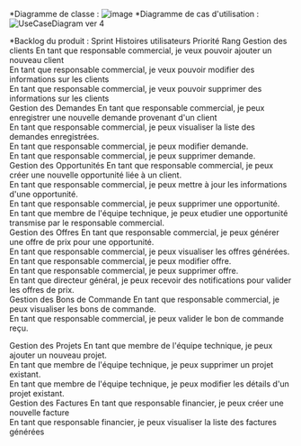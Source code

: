 
*Diagramme de classe :
![image](https://github.com/asmabenboubaker/PFE_Gestion_Opp/assets/36500896/3786e505-e16e-4042-87da-0b377ab9b265)
*Diagramme de cas d'utilisation :
![UseCaseDiagram ver 4](https://github.com/asmabenboubaker/PFE_Gestion_Opp/assets/36500896/5ac24745-0ae1-4598-993b-3fdea2dfd4cd)

*Backlog du produit :
Sprint 	Histoires utilisateurs	Priorité	Rang
Gestion des clients	En tant que responsable commercial, je veux pouvoir ajouter un nouveau client		
	En tant que responsable commercial, je veux pouvoir modifier des informations sur les clients		
	En tant que responsable commercial, je veux pouvoir supprimer des informations sur les clients		
Gestion des Demandes	En tant que responsable commercial, je peux enregistrer une nouvelle demande provenant d'un client 		
	En tant que responsable commercial, je peux visualiser la liste des demandes enregistrées.		
	En tant que responsable commercial, je peux modifier demande.		
	En tant que responsable commercial, je peux supprimer demande.		
Gestion des Opportunités	En tant que responsable commercial, je peux créer une nouvelle opportunité liée à un client.		
	En tant que responsable commercial, je peux mettre à jour les informations d'une opportunité.		
	En tant que responsable commercial, je peux supprimer une opportunité.		
	En tant que membre de l'équipe technique, je peux etudier une opportunité transmise par le responsable commercial.		
Gestion des Offres	En tant que responsable commercial, je peux générer une offre de prix pour une opportunité.		
	En tant que responsable commercial, je peux visualiser les offres générées.		
	En tant que responsable commercial, je peux modifier offre.		
	En tant que responsable commercial, je peux supprimer offre.		
	En tant que directeur général, je peux recevoir des notifications pour valider les offres de prix.		
Gestion des Bons de Commande
	En tant que responsable commercial, je peux visualiser les bons de commande.		
	En tant que responsable commercial, je peux valider le bon de commande reçu.			
			
Gestion des Projets	En tant que membre de l'équipe technique, je peux ajouter un nouveau projet.		
	En tant que membre de l'équipe technique, je peux supprimer un projet existant.		
	En tant que membre de l'équipe technique, je peux modifier les détails d'un projet existant.		
Gestion des Factures	En tant que responsable financier, je peux créer une nouvelle facture		
	En tant que responsable financier, je peux visualiser la liste des factures générées		

